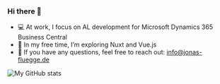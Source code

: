 ### Hi there 👋

- 💻 At work, I focus on AL development for Microsoft Dynamics 365 Business Central  
- 🌱 In my free time, I’m exploring Nuxt and Vue.js  
- 💬 If you have any questions, feel free to reach out: [info@jonas-fluegge.de](mailto:info@jonas-fluegge.de)

![My GitHub stats](https://github-readme-stats-roan-three-rwfa3qcigy.vercel.app/api?username=jonasfluegge&show_icons=true&theme=radical)
